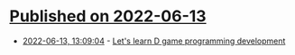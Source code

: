 # [Published on 2022-06-13](index.md)

* [2022-06-13, 13:09:04](https://news.ycombinator.com/item?id=31725028) - [Let's learn D game programming development](https://www.youtube.com/playlist?list=PLgM-lc_kSqFQPF0UXgmFZpZalqcrSofe-)
